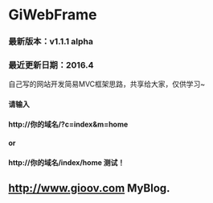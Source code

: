 # GiWebFrame
### 最新版本：v1.1.1 alpha
### 最近更新日期：2016.4
自己写的网站开发简易MVC框架思路，共享给大家，仅供学习~

#### 请输入
#### http://你的域名/?c=index&m=home
#### or
#### http://你的域名/index/home 测试！

## http://www.gioov.com MyBlog.
